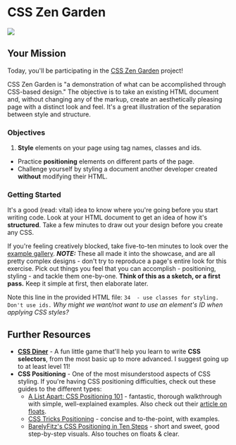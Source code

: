 # CSS Zen Garden

![](http://blog.lingualift.com/content/images/2015/07/zen-garden.jpg)

## Your Mission

Today, you'll be participating in the [CSS Zen Garden](http://www.csszengarden.com/) project!

CSS Zen Garden is "a demonstration of what can be accomplished through CSS-based design." The objective is to take an existing HTML document and, without changing any of the markup, create an aesthetically pleasing page with a distinct look and feel. It's a great illustration of the separation between style and structure.

### Objectives

1. **Style** elements on your page using tag names, classes and ids.
- Practice **positioning** elements on different parts of the page.
- Challenge yourself by styling a document another developer created **without** modifying their HTML.

### Getting Started

It's a good (read: vital) idea to know where you're going before you start writing code. Look at your HTML document to get an idea of how it's **structured**. Take a few minutes to draw out your design before you create any CSS.

If you're feeling creatively blocked, take five-to-ten minutes to look over the [example gallery](http://www.mezzoblue.com/zengarden/alldesigns/). ***NOTE:*** These all made it into the showcase, and are all pretty complex designs - don't try to reproduce a page's entire look for this exercise. Pick out things you feel that you can accomplish - positioning, styling - and tackle them one-by-one. **Think of this as a sketch, or a first pass.** Keep it simple at first, then elaborate later.

Note this line in the provided HTML file: `34  - use classes for styling. Don't use ids.` *Why might we want/not want to use an element's ID when applying CSS styles?*

## Further Resources

- **[CSS Diner](http://flukeout.github.io/)** - A fun little game that'll help you learn to write **CSS selectors**, from the most basic up to more advanced. I suggest going up to at least level 11!
- **CSS Positioning** - One of the most misunderstood aspects of CSS styling. If you're having CSS positioning difficulties, check out these guides to the different types:
    - [A List Apart: CSS Positioning 101](http://alistapart.com/article/css-positioning-101) - fantastic, thorough walkthrough with simple, well-explained examples. Also check out their [article on floats](http://alistapart.com/article/css-floats-101).
    - [CSS Tricks Positioning](https://css-tricks.com/almanac/properties/p/position) - concise and to-the-point, with examples.
    - [BarelyFitz's CSS Positioning in Ten Steps](http://www.barelyfitz.com/screencast/html-training/css/positioning/) - short and sweet, good step-by-step visuals. Also touches on floats & clear.


<!-- Note to self - this can be tackled later, as a separate exercise. Preferably after they play with CSS Diner. -->

<!-- ### CSS Pseudo-Classes

Yesterday, you got a little taste of pseudo-classes with the `input:checked` CSS selector. `:checked` is what's known as a [psuedo-class](https://developer.mozilla.org/en-US/docs/Web/CSS/Pseudo-classes), or a CSS selector that refers to an element in a specific state. Here's an example of a CSS rule applied to a psuedo-class:

```css
a:visited {
  margin: 35px;
}
```

A few more to play with:

- `:hover`
- `:first-child`
- `:nth-of-type()`
- `:not()`

Make sure you check out the MDN docs on [psuedo-classes](https://developer.mozilla.org/en-US/docs/Web/CSS/Pseudo-classes) for information and specific examples! -->
